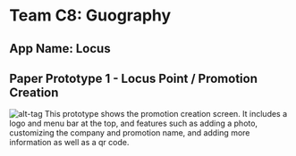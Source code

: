# Team C8: Guography
## App Name: Locus

## Paper Prototype 1 - Locus Point / Promotion Creation
![alt-tag](https://github.com/reesewahlin/COGS121-Guography/storyboards/locus_point_creation.JPG)
This prototype shows the promotion creation screen. It includes a logo and menu bar at the top, and features such as adding a photo,
customizing the company and promotion name, and adding more information as well as a qr code.
